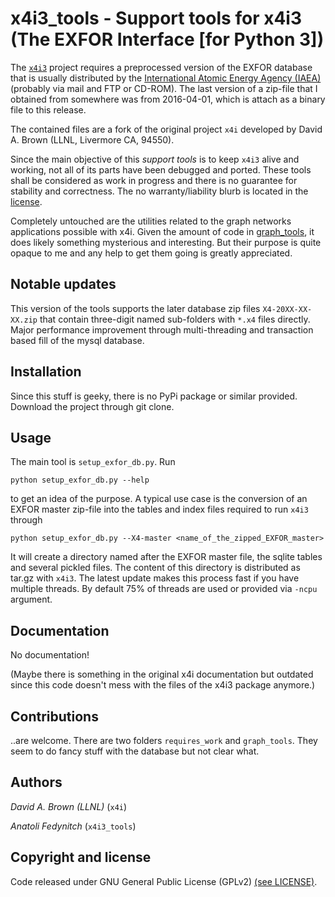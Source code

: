 # x4i3_tools - Support tools for x4i3 (The EXFOR Interface [for Python 3])

The [`x4i3`](https://github.com/afedynitch/x4i3) project requires a preprocessed version of the EXFOR database that is usually distributed by the [International Atomic Energy Agency (IAEA)](https://www-nds.iaea.org/nrdc/) (probably via mail and FTP or CD-ROM). The last version of a zip-file that I obtained from somewhere was from 2016-04-01, which is attach as a binary file to this release.

The contained files are a fork of the original project `x4i` developed by David A. Brown (LLNL, Livermore CA, 94550).

Since the main objective of this *support tools* is to keep `x4i3` alive and working, not all of its parts have been debugged and ported. These tools shall be considered as work in progress and there is no guarantee for stability and correctness. The no warranty/liability blurb is located in the [license](LICENCE).

Completely untouched are the utilities related to the graph networks applications possible with x4i. Given the amount of code in [graph_tools](graph_tools), it does likely something mysterious and interesting. But their purpose is quite opaque to me and any help to get them going is greatly appreciated.

## Notable updates

This version of the tools supports the later database zip files `X4-20XX-XX-XX.zip` that contain three-digit named sub-folders with `*.x4` files directly. Major performance improvement through multi-threading and transaction based fill of the mysql database.

## Installation

Since this stuff is geeky, there is no PyPi package or similar provided. Download the project through git clone.

## Usage

The main tool is `setup_exfor_db.py`. Run

    python setup_exfor_db.py --help

to get an idea of the purpose. A typical use case is the conversion of an EXFOR master zip-file into the tables and index files required to run `x4i3` through

    python setup_exfor_db.py --X4-master <name_of_the_zipped_EXFOR_master>

It will create a directory named after the EXFOR master file, the sqlite tables and several pickled files. The content of this directory is distributed as tar.gz with `x4i3`. The latest update makes this process fast if you have multiple threads. By default 75% of threads are used or provided via `-ncpu` argument.

## Documentation

No documentation!

(Maybe there is something in the original x4i documentation but outdated since this code doesn't mess with the files of the x4i3 package anymore.)

## Contributions

..are welcome. There are two folders `requires_work` and `graph_tools`. They seem to do fancy stuff with the database but not clear what.

## Authors

*David A. Brown (LLNL)* (`x4i`)

*Anatoli Fedynitch* (`x4i3_tools`)

## Copyright and license

Code released under GNU General Public License (GPLv2) [(see LICENSE)](LICENSE.txt).
